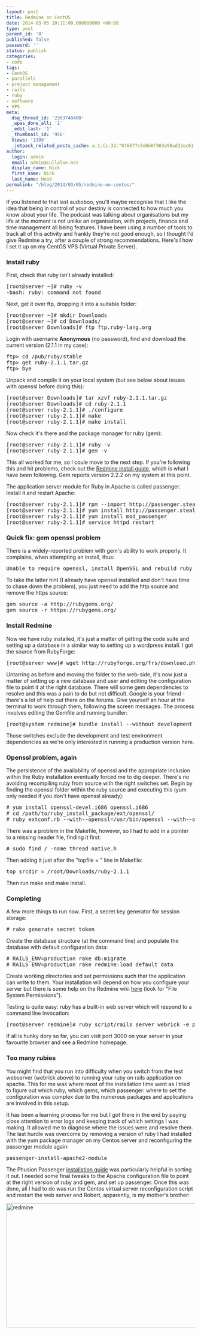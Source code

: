 ```yaml
---
layout: post
title: Redmine on CentOS
date: 2014-03-05 10:11:00.000000000 +00:00
type: post
parent_id: '0'
published: false
password: ''
status: publish
categories:
- code
tags:
- CentOS
- parallels
- project management
- rails
- ruby
- software
- VPS
meta:
  dsq_thread_id: '2363740400'
  _wpas_done_all: '1'
  _edit_last: '1'
  _thumbnail_id: '956'
  Views: '1309'
  _jetpack_related_posts_cache: a:1:{s:32:"8f6677c9d6b0f903e98ad32ec61f8deb";a:2:{s:7:"expires";i:1560332676;s:7:"payload";a:3:{i:0;a:1:{s:2:"id";i:1117;}i:1;a:1:{s:2:"id";i:1094;}i:2;a:1:{s:2:"id";i:2816;}}}}
author:
  login: admin
  email: admin@cullaloe.net
  display_name: Nick
  first_name: Nick
  last_name: Hood
permalink: "/blog/2014/03/05/redmine-on-centos/"
---
```

<p>If you listened to that last audioboo, you'll maybe recognise that I like the idea that being in control of your destiny is connected to how much you know about your life. The podcast was talking about organisations but my life at the moment is not unlike an organisation, with projects, finance and time management all being features. I have been using a number of tools to track all of this activity and frankly they're not good enough, so I thought I'd give Redmine a try, after a couple of strong recommendations. Here's I how I set it up on my CentOS VPS (Virtual Private Server).<!--more--></p>
<h3>Install ruby</h3>
<p>First, check that ruby isn't already installed:</p>
<pre>[root@server ~]# ruby -v
-bash: ruby: command not found</pre>
<p>Next, get it over ftp, dropping it into a suitable folder:</p>
<pre>[root@server ~]# mkdir Downloads
[root@server ~]# cd Downloads/
[root@server Downloads]# ftp ftp.ruby-lang.org</pre>
<p>Login with username <strong>Anonymous</strong> (no password), find and download the current version (2.1.1 in my case):</p>
<pre>ftp&gt; cd /pub/ruby/stable
ftp&gt; get ruby-2.1.1.tar.gz
ftp&gt; bye</pre>
<p>Unpack and compile it on your local system (but see below about issues with openssl before doing this):</p>
<pre>[root@server Downloads]# tar xzvf ruby-2.1.1.tar.gz
[root@server Downloads]# cd ruby-2.1.1
[root@server ruby-2.1.1]# ./configure 
[root@server ruby-2.1.1]# make
[root@server ruby-2.1.1]# make install</pre>
<p>Now check it's there and the package manager for ruby (gem):</p>
<pre>[root@server ruby-2.1.1]# ruby -v
[root@server ruby-2.1.1]# gem -v</pre>
<p>This all worked for me, so I coule move to the next step. If you're following this and hit problems, check out the <a href="http://www.redmine.org/projects/redmine/wiki/Redmine_on_CentOS_installation_HOWTO" target="_blank">Redmine install guide</a>, which is what I have been following. Gem reports version 2.2.2 on my system at this point.</p>
<p>The application server module for Ruby in Apache is called passenger. Install it and restart Apache:</p>
<pre>[root@server ruby-2.1.1]# rpm --import http://passenger.stealthymonkeys.com/RPM-GPG-KEY-stealthymonkeys.asc
[root@server ruby-2.1.1]# yum install http://passenger.stealthymonkeys.com/rhel/6/passenger-release.noarch.rpm
[root@server ruby-2.1.1]# yum install mod_passenger
[root@server ruby-2.1.1]# service httpd restart</pre>
<h3>Quick fix: gem openssl problem</h3>
<p>There is a widely-reported problem with gem's ability to work properly. It complains, when attempting an install, thus:</p>
<pre>Unable to require openssl, install OpenSSL and rebuild ruby (preferred) or use non-HTTPS sources</pre>
<p>To take the latter hint (I already have openssl installed and don't have time to chase down the problem), you just need to add the http source and remove the https source:</p>
<pre>gem source -a http://rubygems.org/
gem source -r https://rubygems.org/</pre>
<h3>Install Redmine</h3>
<p>Now we have ruby installed, it's just a matter of getting the code suite and setting up a database in a similar way to setting up a wordpress install. I got the source from RubyForge:</p>
<pre>[root@server www]# wget http://rubyforge.org/frs/download.php/77242/redmine-2.4.0.tar.gz</pre>
<p>Untarring as before and moving the folder to the web-side, it's now just a matter of setting up a new database and user and editing the configuration file to point it at the right database. There will some gem dependencies to resolve and this was a pain to do but not difficult. Google is your friend - there's a lot of help out there on the forums. Give yourself an hour at the terminal to work through them, following the screen messages. The process involves editing the Gemfile and running bundler:</p>
<pre>[root@system redmine]# bundle install --without development test</pre>
<p>Those switches exclude the development and test environment dependencies as we're only interested in running a production version here.</p>
<h3>Openssl problem, again</h3>
<p>The persistence of the availability of openssl and the appropriate inclusion within the Ruby installation eventually forced me to dig deeper. There's no avoiding recompiling ruby from source with the right switches set. Begin by finding the openssl folder within the ruby source and executing this (yum only needed if you don't have openssl already):</p>
<pre># yum install openssl-devel.i686 openssl.i686
# cd /path/to/ruby_install_package/ext/openssl/
# ruby extconf.rb --with--openssl=/usr/bin/openssl --with--openssl-lib=/usr/lib/openssl</pre>
<p>There was a problem in the Makefile, however, so I had to add in a pointer to a missing header file, finding it first:</p>
<pre># sudo find / -name thread_native.h</pre>
<p>Then adding it just after the "topfile = " line in Makefile:</p>
<pre>top_srcdir = /root/Downloads/ruby-2.1.1</pre>
<p>Then run make and make install.</p>
<h3>Completing</h3>
<p>A few more things to run now. First, a secret key generator for session storage:</p>
<pre># rake generate_secret_token</pre>
<p>Create the database structure (at the command line) and populate the database with default configuration data:</p>
<pre># RAILS_ENV=production rake db:migrate
# RAILS_ENV=production rake redmine:load_default_data</pre>
<p>Create working directories and set permissions such that the application can write to them. Your installation will depend on how you configure your server but there is some help on the Redmine wiki <a href="http://www.redmine.org/projects/redmine/wiki/RedmineInstall" target="_blank">here</a> (look for "File System Permissions").</p>
<p>Testing is quite easy: ruby has a built-in web server which will respond to a command line invocation:</p>
<pre>[root@server redmine]# ruby script/rails server webrick -e production</pre>
<p>If all is hunky dory so far, you can visit port 3000 on your server in your favourite browser and see a Redmine homepage.</p>
<h3>Too many rubies</h3>
<p>You might find that you run into difficulty when you switch from the test webserver (webrick above) to running your ruby on rails application on apache. This for me was where most of the installation time went as I tried to figure out which ruby, which gems, which passenger: where to set the configuration was complex due to the numerous packages and applications are involved in this setup.</p>
<p>It has been a learning process for me but I got there in the end by paying close attention to error logs and keeping track of which settings I was making. It allowed me to diagnose where the issues were and resolve them. The last hurdle was overcome by removing a version of ruby I had installed with the yum package manager on my Centos server and reconfiguring the passenger module again:</p>
<pre>passenger-install-apache2-module</pre>
<p>The Phusion Passenger <a href="http://www.modrails.com/documentation/Users%20guide%20Apache.html" target="_blank">installation guide</a> was particularly helpful in sorting it out. I needed some final tweaks to the Apache configuration file to point at the right version of ruby and gem, and set up passenger. Once this was done, all I had to do was run the Centos virtual server reconfiguration script and restart the web server and Robert, apparently, is my mother's brother:</p>
<p><img class=" wp-image-957 alignnone" alt="redmine" src="{{ site.baseurl }}/assets/redmine1.png" width="542" height="331" /></p>
